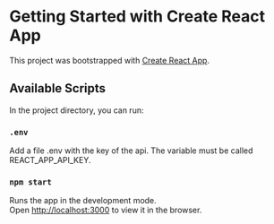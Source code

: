 # Getting Started with Create React App

This project was bootstrapped with [Create React App](https://github.com/facebook/create-react-app).

## Available Scripts

In the project directory, you can run:

### `.env`

Add a file .env with the key of the api. The variable must be called REACT_APP_API_KEY.

### `npm start`

Runs the app in the development mode.\
Open [http://localhost:3000](http://localhost:3000) to view it in the browser.
